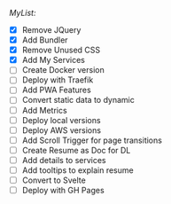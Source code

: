 

_MyList:_

-[x] Remove JQuery
-[x] Add Bundler
-[x] Remove Unused CSS
-[x] Add My Services
-[ ] Create Docker version
-[ ] Deploy with Traefik
-[ ] Add PWA Features
-[ ] Convert static data to dynamic
-[ ] Add Metrics
-[ ] Deploy local versions
-[ ] Deploy AWS versions
-[ ] Add Scroll Trigger for page transitions
-[ ] Create Resume as Doc for DL
-[ ] Add details to services
-[ ] Add tooltips to explain resume
-[ ] Convert to Svelte
-[ ] Deploy with GH Pages
